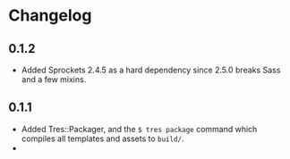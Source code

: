 # Changelog

## 0.1.2

* Added Sprockets 2.4.5 as a hard dependency since 2.5.0 breaks Sass and a few mixins.

## 0.1.1

* Added Tres::Packager, and the `$ tres package` command which compiles all templates and assets to `build/`.
* 